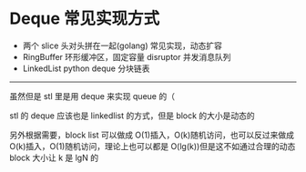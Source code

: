 # Deque 常见实现方式

- 两个 slice 头对头拼在一起(golang)
  常见实现，动态扩容
- RingBuffer
  环形缓冲区，固定容量
  disruptor 并发消息队列
- LinkedList
  python deque 分块链表

---

虽然但是 stl 里是用 deque 来实现 queue 的（

stl 的 deque 应该也是 linkedlist 的方式，但是 block 的大小是动态的

另外根据需要，block list 可以做成 O(1)插入，O(k)随机访问，也可以反过来做成 O(k)插入，O(1)随机访问，理论上也可以都是 O(lg(k))但是这不如通过合理的动态 block 大小让 k 是 lgN 的

